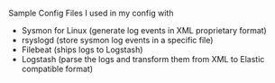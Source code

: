 Sample Config Files I used in my config with
  - Sysmon for Linux (generate log events in XML proprietary format)
  - rsyslogd (store sysmon log events in a specific file)
  - Filebeat (ships logs to Logstash)
  - Logstash (parse the logs and transform them from XML to Elastic compatible format)
  
